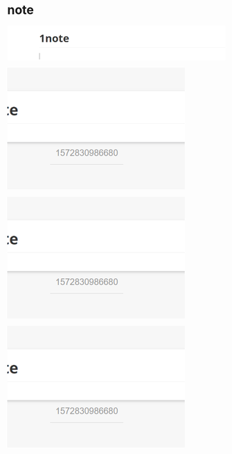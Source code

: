 # note

![1572830986680](readme.assets/1572830986680.png)


![enter description here](./images/1572834624467.png)



![enter description here](./images/1572834638975.png)


![enter description here](./images/1572834644080.png)
